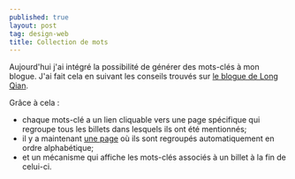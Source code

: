 ```yaml
---
published: true
layout: post
tag: design-web
title: Collection de mots
---
```

Aujourd'hui j'ai intégré la possibilité de générer des mots-clés à mon blogue. J'ai fait cela en suivant  les conseils trouvés sur [le blogue de Long Qian](https://longqian.me/2017/02/09/github-jekyll-tag/).

Grâce à cela :
- chaque mots-clé a un lien cliquable vers une page spécifique qui regroupe tous les billets dans lesquels ils ont été mentionnés;
- il y a maintenant [une page](https://blog-guillaume-l-p.netlify.app/mots-cles/) où ils sont regroupés automatiquement en ordre alphabétique;
- et un mécanisme qui affiche les mots-clés associés à un billet à la fin de celui-ci.
